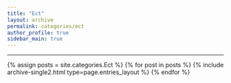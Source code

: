 ```yaml
---
title: "Ect"
layout: archive
permalink: categories/ect
author_profile: true
sidebar_main: true
---
```


<!-- 공백이 포함되어 있는 카테고리 이름의 경우 site.categories['a b c'] 이런식으로! -->

***

{% assign posts = site.categories.Ect %}
{% for post in posts %} {% include archive-single2.html type=page.entries_layout %} {% endfor %}